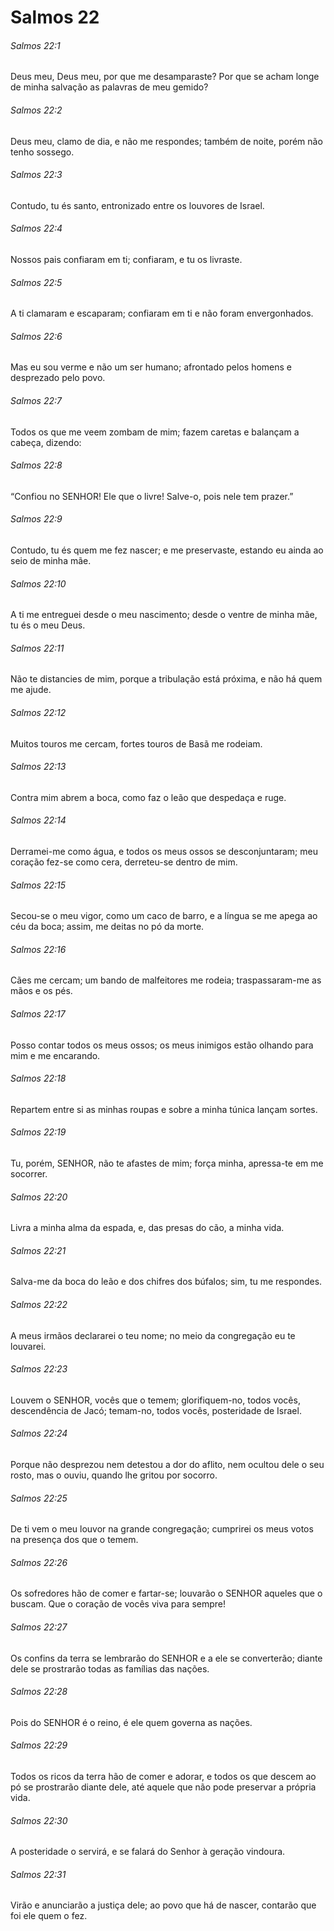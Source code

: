 # Salmos 22

###### Salmos 22:1

Deus meu, Deus meu, por que me desamparaste? Por que se acham longe de minha salvação as palavras de meu gemido?

###### Salmos 22:2

Deus meu, clamo de dia, e não me respondes; também de noite, porém não tenho sossego.

###### Salmos 22:3

Contudo, tu és santo, entronizado entre os louvores de Israel.

###### Salmos 22:4

Nossos pais confiaram em ti; confiaram, e tu os livraste.

###### Salmos 22:5

A ti clamaram e escaparam; confiaram em ti e não foram envergonhados.

###### Salmos 22:6

Mas eu sou verme e não um ser humano; afrontado pelos homens e desprezado pelo povo.

###### Salmos 22:7

Todos os que me veem zombam de mim; fazem caretas e balançam a cabeça, dizendo:

###### Salmos 22:8

“Confiou no SENHOR! Ele que o livre! Salve-o, pois nele tem prazer.”

###### Salmos 22:9

Contudo, tu és quem me fez nascer; e me preservaste, estando eu ainda ao seio de minha mãe.

###### Salmos 22:10

A ti me entreguei desde o meu nascimento; desde o ventre de minha mãe, tu és o meu Deus.

###### Salmos 22:11

Não te distancies de mim, porque a tribulação está próxima, e não há quem me ajude.

###### Salmos 22:12

Muitos touros me cercam, fortes touros de Basã me rodeiam.

###### Salmos 22:13

Contra mim abrem a boca, como faz o leão que despedaça e ruge.

###### Salmos 22:14

Derramei-me como água, e todos os meus ossos se desconjuntaram; meu coração fez-se como cera, derreteu-se dentro de mim.

###### Salmos 22:15

Secou-se o meu vigor, como um caco de barro, e a língua se me apega ao céu da boca; assim, me deitas no pó da morte.

###### Salmos 22:16

Cães me cercam; um bando de malfeitores me rodeia; traspassaram-me as mãos e os pés.

###### Salmos 22:17

Posso contar todos os meus ossos; os meus inimigos estão olhando para mim e me encarando.

###### Salmos 22:18

Repartem entre si as minhas roupas e sobre a minha túnica lançam sortes.

###### Salmos 22:19

Tu, porém, SENHOR, não te afastes de mim; força minha, apressa-te em me socorrer.

###### Salmos 22:20

Livra a minha alma da espada, e, das presas do cão, a minha vida.

###### Salmos 22:21

Salva-me da boca do leão e dos chifres dos búfalos; sim, tu me respondes.

###### Salmos 22:22

A meus irmãos declararei o teu nome; no meio da congregação eu te louvarei.

###### Salmos 22:23

Louvem o SENHOR, vocês que o temem; glorifiquem-no, todos vocês, descendência de Jacó; temam-no, todos vocês, posteridade de Israel.

###### Salmos 22:24

Porque não desprezou nem detestou a dor do aflito, nem ocultou dele o seu rosto, mas o ouviu, quando lhe gritou por socorro.

###### Salmos 22:25

De ti vem o meu louvor na grande congregação; cumprirei os meus votos na presença dos que o temem.

###### Salmos 22:26

Os sofredores hão de comer e fartar-se; louvarão o SENHOR aqueles que o buscam. Que o coração de vocês viva para sempre!

###### Salmos 22:27

Os confins da terra se lembrarão do SENHOR e a ele se converterão; diante dele se prostrarão todas as famílias das nações.

###### Salmos 22:28

Pois do SENHOR é o reino, é ele quem governa as nações.

###### Salmos 22:29

Todos os ricos da terra hão de comer e adorar, e todos os que descem ao pó se prostrarão diante dele, até aquele que não pode preservar a própria vida.

###### Salmos 22:30

A posteridade o servirá, e se falará do Senhor à geração vindoura.

###### Salmos 22:31

Virão e anunciarão a justiça dele; ao povo que há de nascer, contarão que foi ele quem o fez.

